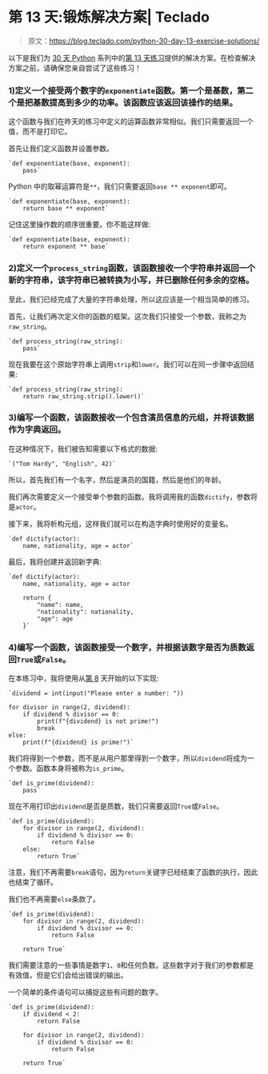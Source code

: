 # 第 13 天:锻炼解决方案| Teclado

> 原文：<https://blog.teclado.com/python-30-day-13-exercise-solutions/>

以下是我们为 [30 天 Python](https://blog.teclado.com/30-days-of-python/) 系列中的[第 13 天练习](/30-days-of-python/python-30-day-13-return-statements)提供的解决方案。在检查解决方案之前，请确保您亲自尝试了这些练习！

### 1)定义一个接受两个数字的`exponentiate`函数。第一个是基数，第二个是把基数提高到多少的功率。该函数应该返回该操作的结果。

这个函数与我们在昨天的练习中定义的运算函数非常相似。我们只需要返回一个值，而不是打印它。

首先让我们定义函数并设置参数。

```
`def exponentiate(base, exponent):
    pass` 
```

Python 中的取幂运算符是`**`，我们只需要返回`base ** exponent`即可。

```
`def exponentiate(base, exponent):
    return base ** exponent` 
```

记住这里操作数的顺序很重要。你不能这样做:

```
`def exponentiate(base, exponent):
    return exponent ** base` 
```

### 2)定义一个`process_string`函数，该函数接收一个字符串并返回一个新的字符串，该字符串已被转换为小写，并已删除任何多余的空格。

至此，我们已经完成了大量的字符串处理，所以这应该是一个相当简单的练习。

首先，让我们再次定义你的函数的框架。这次我们只接受一个参数，我称之为`raw_string`。

```
`def process_string(raw_string):
    pass` 
```

现在我要在这个原始字符串上调用`strip`和`lower`。我们可以在同一步骤中返回结果:

```
`def process_string(raw_string):
    return raw_string.strip().lower()` 
```

### 3)编写一个函数，该函数接收一个包含演员信息的元组，并将该数据作为字典返回。

在这种情况下，我们被告知需要以下格式的数据:

```
`("Tom Hardy", "English", 42)` 
```

所以，首先我们有一个名字，然后是演员的国籍，然后是他们的年龄。

我们再次需要定义一个接受单个参数的函数。我将调用我的函数`dictify`，参数将是`actor`。

接下来，我将析构元组，这样我们就可以在构造字典时使用好的变量名。

```
`def dictify(actor):
    name, nationality, age = actor` 
```

最后，我将创建并返回新字典:

```
`def dictify(actor):
    name, nationality, age = actor

    return {
        "name": name,
        "nationality": nationality,
        "age": age
    }` 
```

### 4)编写一个函数，该函数接受一个数字，并根据该数字是否为质数返回`True`或`False`。

在本练习中，我将使用从[第 8](/30-days-of-python/python-30-day-8-while-loops/) 天开始的以下实现:

```
`dividend = int(input("Please enter a number: "))

for divisor in range(2, dividend):
    if dividend % divisor == 0:
        print(f"{dividend} is not prime!")
        break
else:
    print(f"{dividend} is prime!")` 
```

我们将得到一个参数，而不是从用户那里得到一个数字，所以`dividend`将成为一个参数。函数本身将被称为`is_prime`。

```
`def is_prime(dividend):
    pass` 
```

现在不用打印出`dividend`是否是质数，我们只需要返回`True`或`False`。

```
`def is_prime(dividend):
    for divisor in range(2, dividend):
        if dividend % divisor == 0:
            return False
    else:
        return True` 
```

注意，我们不再需要`break`语句，因为`return`关键字已经结束了函数的执行，因此也结束了循环。

我们也不再需要`else`条款了。

```
`def is_prime(dividend):
    for divisor in range(2, dividend):
        if dividend % divisor == 0:
            return False

    return True` 
```

我们需要注意的一些事情是数字`1`、`0`和任何负数。这些数字对于我们的参数都是有效值，但是它们会给出错误的输出。

一个简单的条件语句可以捕捉这些有问题的数字。

```
`def is_prime(dividend):
    if dividend < 2:
        return False

    for divisor in range(2, dividend):
        if dividend % divisor == 0:
            return False

    return True` 
```